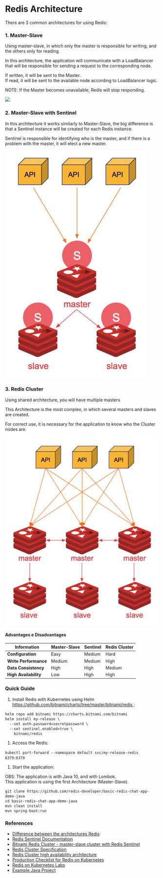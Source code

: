 # Redis Architecture

There are 3 common architectures for using Redis:

### 1. Master-Slave

Using master-slave, in which only the master is responsible for writing, and the others only for reading.

In this architecture, the application will communicate with a LoadBalancer that will be responsible for sending a request to the corresponding node.

If written, it will be sent to the Master.\
If read, it will be sent to the available node according to LoadBalancer logic.

NOTE: If the Master becomes unavailable, Redis will stop responding.

![](https://rtfm.co.ua/wp-content/uploads/2019/03/screen-shot-2017-08-11-at-14-35-11.png)

### 2. Master-Slave with Sentinel

In this architecture it works similarly to Master-Slave, the big difference is that a Sentinel instance will be created for each Redis instance.

Sentinel is responsible for identifying who is the master, and if there is a problem with the master, it will elect a new master.

![](../.gitbook/assets/redis-sentinel.png)

### 3. Redis Cluster

Using shared architecture, you will have multiple masters

This Architecture is the most complex, in which several masters and slaves are created.

For correct use, it is necessary for the application to know who the Cluster nodes are.

![](../.gitbook/assets/redis-cluster.png)

#### Advantages e Disadvantages

| Information           | Master-Slave | Sentinel | Redis Cluster |
| --------------------- | ------------ | -------- | ------------- |
| **Configuration**     | Easy         | Medium   | Hard          |
| **Write Performance** | Medium       | Medium   | High          |
| **Data Consistency**  | High         | High     | Medium        |
| **High Availability** | Low          | High     | High          |

### Quick Guide

1. Install Redis with Kubernetes using Helm [https://github.com/bitnami/charts/tree/master/bitnami/redis ](https://github.com/bitnami/charts/tree/master/bitnami/redis):

```
helm repo add bitnami https://charts.bitnami.com/bitnami
helm install my-release \
  --set auth.password=secretpassword \
  --set sentinel.enabled=true \
    bitnami/redis
```

1. Access the Redis:

`kubectl port-forward --namespace default svc/my-release-redis 6379:6379`

1. Start the application:

OBS: The application is with Java 10, and with Lombok.\
This application is using the first Architecture (Master-Slave).

```
git clone https://github.com/redis-developer/basic-redis-chat-app-demo-java
cd basic-redis-chat-app-demo-java
mvn clean install
mvn spring-boot:run
```

### References

* [Difference between the architectures Redis](https://rtfm.co.ua/en/redis-replication-part-1-overview-replication-vs-sharding-sentinel-vs-cluster-redis-topology/)
* [Redis Sentinel Documentation](https://redis.io/topics/sentinel)
* [Bitnami Redis Cluster - master-slave cluster with Redis Sentinel](https://engineering.bitnami.com/articles/deploy-and-scale-a-redis-cluster-on-kubernetes-with-bitnami-and-helm.html)
* [Redis Cluster Specification](https://redis.io/topics/cluster-spec)
* [Redis Cluster high availability architecture](https://success.outsystems.com/Support/Enterprise\_Customers/Installation/Configuring\_OutSystems\_with\_Redis\_in-memory\_session\_storage/Redis\_Cluster\_high\_availability\_architecture)
* [Production Checklist for Redis on Kubernetes](https://medium.com/swlh/production-checklist-for-redis-on-kubernetes-60173d5a5325)
* [Redis on Kubernetes Labs](https://docs.redislabs.com/latest/platforms/kubernetes/getting-started/quick-start/)
* [Example Java Project](https://developpaper.com/understanding-springboot-integration-in-redis-cluster-environment/)
